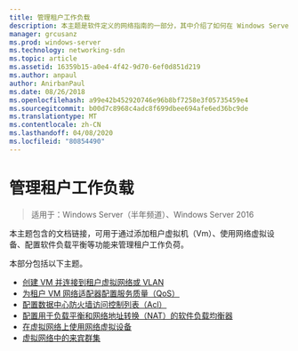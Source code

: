 ```yaml
---
title: 管理租户工作负载
description: 本主题是软件定义的网络指南的一部分，其中介绍了如何在 Windows Server 2016 中管理租户工作负荷和虚拟网络。
manager: grcusanz
ms.prod: windows-server
ms.technology: networking-sdn
ms.topic: article
ms.assetid: 16359b15-a0e4-4f42-9d70-6ef0d851d219
ms.author: anpaul
author: AnirbanPaul
ms.date: 08/26/2018
ms.openlocfilehash: a99e42b452920746e96b8bf7258e3f05735459e4
ms.sourcegitcommit: b00d7c8968c4adc8f699dbee694afe6ed36bc9de
ms.translationtype: MT
ms.contentlocale: zh-CN
ms.lasthandoff: 04/08/2020
ms.locfileid: "80854490"
---
```

# <a name="manage-tenant-workloads"></a>管理租户工作负载

>适用于：Windows Server（半年频道）、Windows Server 2016

本主题包含的文档链接，可用于通过添加租户虚拟机（Vm）、使用网络虚拟设备、配置软件负载平衡等功能来管理租户工作负荷。

本部分包括以下主题。

- [创建 VM 并连接到租户虚拟网络或 VLAN](Create-a-Tenant-VM.md)
- [为租户 VM 网络适配器配置服务质量（QoS）](Configure-QoS-for-Tenant-VM-Network-Adapter.md)
- [配置数据中心防火墙访问控制列表（Acl）](Configure-Datacenter-Firewall-ACLs.md)
- [配置用于负载平衡和网络地址转换（NAT）的软件负载均衡器](Configure-SLB-and-NAT.md)
- [在虚拟网络上使用网络虚拟设备](Use-Network-Virtual-Appliances-on-a-VN.md)
- [虚拟网络中的来宾群集](guest-clustering.md)